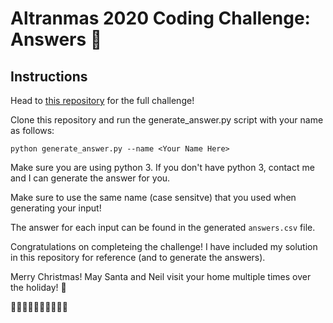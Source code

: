 # Altranmas 2020 Coding Challenge: Answers 🎅

## Instructions
Head to [this repository](https://github.com/rej696/altranmas2020-challenge) for the full challenge!

Clone this repository and run the generate_answer.py script with your name as follows:

```
python generate_answer.py --name <Your Name Here>
```

Make sure you are using python 3. If you don't have python 3, contact me and I can generate the answer for you.

Make sure to use the same name \(case sensitve\) that you used when generating your input!

The answer for each input can be found in the generated ```answers.csv``` file.

Congratulations on completeing the challenge! I have included my solution in this repository for reference (and to generate the answers).

Merry Christmas! May Santa and Neil visit your home multiple times over the holiday! 🎅

🎄🎄🎄🎄🎄🎄🎄🎄🎄🎄
